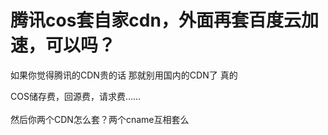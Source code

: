 # 腾讯cos套自家cdn，外面再套百度云加速，可以吗？


如果你觉得腾讯的CDN贵的话 那就别用国内的CDN了 真的

COS储存费，回源费，请求费……<br />
<br />
然后你两个CDN怎么套？两个cname互相套么
